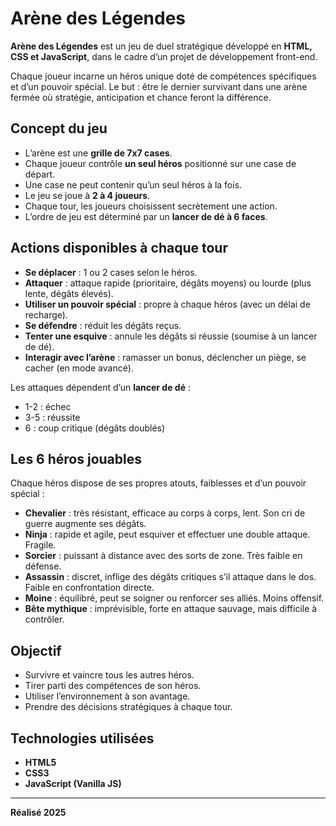 # Arène des Légendes

**Arène des Légendes** est un jeu de duel stratégique développé en **HTML, CSS et JavaScript**, dans le cadre d’un projet de développement front-end.

Chaque joueur incarne un héros unique doté de compétences spécifiques et d’un pouvoir spécial. Le but : être le dernier survivant dans une arène fermée où stratégie, anticipation et chance feront la différence.


## Concept du jeu

- L’arène est une **grille de 7x7 cases**.
- Chaque joueur contrôle **un seul héros** positionné sur une case de départ.
- Une case ne peut contenir qu’un seul héros à la fois.
- Le jeu se joue à **2 à 4 joueurs**.
- Chaque tour, les joueurs choisissent secrètement une action.
- L’ordre de jeu est déterminé par un **lancer de dé à 6 faces**.


## Actions disponibles à chaque tour

- **Se déplacer** : 1 ou 2 cases selon le héros.
- **Attaquer** : attaque rapide (prioritaire, dégâts moyens) ou lourde (plus lente, dégâts élevés).
- **Utiliser un pouvoir spécial** : propre à chaque héros (avec un délai de recharge).
- **Se défendre** : réduit les dégâts reçus.
- **Tenter une esquive** : annule les dégâts si réussie (soumise à un lancer de dé).
- **Interagir avec l’arène** : ramasser un bonus, déclencher un piège, se cacher (en mode avancé).

Les attaques dépendent d’un **lancer de dé** :
- 1-2 : échec
- 3-5 : réussite
- 6 : coup critique (dégâts doublés)

## Les 6 héros jouables

Chaque héros dispose de ses propres atouts, faiblesses et d’un pouvoir spécial :

- **Chevalier** : très résistant, efficace au corps à corps, lent. Son cri de guerre augmente ses dégâts.
- **Ninja** : rapide et agile, peut esquiver et effectuer une double attaque. Fragile.
- **Sorcier** : puissant à distance avec des sorts de zone. Très faible en défense.
- **Assassin** : discret, inflige des dégâts critiques s’il attaque dans le dos. Faible en confrontation directe.
- **Moine** : équilibré, peut se soigner ou renforcer ses alliés. Moins offensif.
- **Bête mythique** : imprévisible, forte en attaque sauvage, mais difficile à contrôler.


## Objectif

- Survivre et vaincre tous les autres héros.
- Tirer parti des compétences de son héros.
- Utiliser l’environnement à son avantage.
- Prendre des décisions stratégiques à chaque tour.

## Technologies utilisées

- **HTML5**
- **CSS3**
- **JavaScript (Vanilla JS)**

---

**Réalisé 2025**


